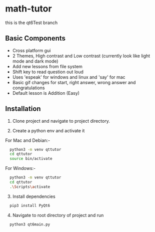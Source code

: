 
# math-tutor

this is the qt6Test branch


## Basic Components

- Cross platform gui
- 2 Themes, High contrast and Low contrast (currently look like light mode and dark mode)
- Add new lessons from file system
- Shift key to read question out loud
- Uses 'espeak' for windows and linux and 'say' for mac
- Basic gif changes for start, right answer, wrong answer and congratulations
- Default lesson is Addition (Easy)




## Installation
1. Clone project and navigate to project directory.

2. Create a python env and activate it

For Mac and Debian:-
```bash
  python3 -m venv qttutor
  cd qttutor
  source bin/activate

```
For Windows:-
```bash
  python3 -m venv qttutor
  cd qttutor
  .\Scripts\activate

```
3. Install dependencies
```bash
  pip3 install PyQt6
```
4. Navigate to root directory of project and run
```bash
  python3 qt6main.py
```
